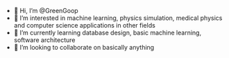 - 👋 Hi, I’m @GreenGoop
- 👀 I’m interested in machine learning, physics simulation, medical physics and computer science applications in other fields
- 🌱 I’m currently learning database design, basic machine learning, software architecture
- 💞️ I’m looking to collaborate on basically anything


